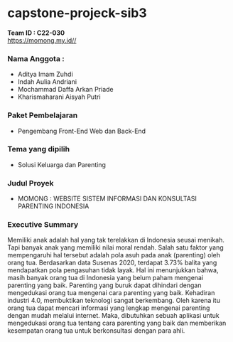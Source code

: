 
# capstone-projeck-sib3
<b>Team ID : C22-030</b></br>
<a href="https://momong.my.id/">https://momong.my.id//</a>

### Nama Anggota :
- Aditya Imam Zuhdi
- Indah Aulia Andriani
- Mochammad Daffa Arkan Priade
- Kharismaharani Aisyah Putri

### Paket Pembelajaran 
- Pengembang Front-End Web dan Back-End

### Tema yang dipilih 
- Solusi Keluarga dan Parenting

### Judul Proyek 
- MOMONG : WEBSITE SISTEM INFORMASI DAN KONSULTASI PARENTING INDONESIA

### Executive Summary
Memiliki anak adalah hal yang tak terelakkan di Indonesia seusai menikah. Tapi banyak anak yang memiliki nilai moral rendah. Salah satu faktor yang mempengaruhi hal tersebut adalah pola asuh pada anak (parenting) oleh orang tua. Berdasarkan data Susenas 2020, terdapat 3.73% balita yang mendapatkan pola pengasuhan tidak layak. Hal ini menunjukkan bahwa, masih banyak orang tua di Indonesia yang belum paham mengenai parenting yang baik. Parenting yang buruk dapat dihindari dengan mengedukasi orang tua mengenai cara parenting yang baik. Kehadiran industri 4.0, membuktikan teknologi sangat berkembang. Oleh karena itu orang tua dapat mencari informasi yang lengkap mengenai parenting dengan mudah melalui internet. Maka, dibutuhkan sebuah aplikasi untuk mengedukasi orang tua tentang cara parenting yang baik dan memberikan kesempatan orang tua untuk berkonsultasi dengan para ahli.

